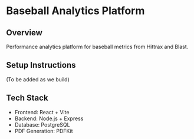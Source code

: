 # Baseball Analytics Platform

## Overview
Performance analytics platform for baseball metrics from Hittrax and Blast.

## Setup Instructions
(To be added as we build)

## Tech Stack
- Frontend: React + Vite
- Backend: Node.js + Express
- Database: PostgreSQL
- PDF Generation: PDFKit
